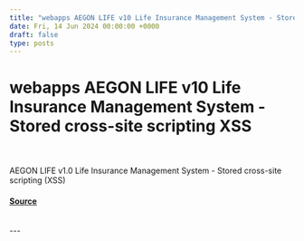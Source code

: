 ```yaml
---
title: "webapps AEGON LIFE v10 Life Insurance Management System - Stored cross-site scripting XSS"
date: Fri, 14 Jun 2024 00:00:00 +0000
draft: false
type: posts
---
```

# webapps AEGON LIFE v10 Life Insurance Management System - Stored cross-site scripting XSS

<br/>

<br/>
AEGON LIFE v1.0 Life Insurance Management System - Stored cross-site scripting (XSS)

#### [Source](https://www.exploit-db.com/exploits/52042)

<br/>
---
